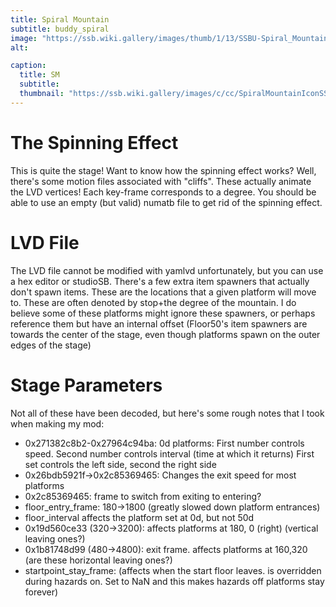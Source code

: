 ```yaml
---
title: Spiral Mountain
subtitle: buddy_spiral
image: "https://ssb.wiki.gallery/images/thumb/1/13/SSBU-Spiral_Mountain.jpg/800px-SSBU-Spiral_Mountain.jpg"
alt:

caption:
  title: SM
  subtitle: 
  thumbnail: "https://ssb.wiki.gallery/images/c/cc/SpiralMountainIconSSBU.png"
---
```

# The Spinning Effect
This is quite the stage! Want to know how the spinning effect works? Well, there's some motion files associated with "cliffs". These actually animate the LVD vertices! Each key-frame corresponds to a degree. You should be able to use an empty (but valid) numatb file to get rid of the spinning effect.
# LVD File
The LVD file cannot be modified with yamlvd unfortunately, but you can use a hex editor or studioSB.
There's a few extra item spawners that actually don't spawn items. These are the locations that a given platform will move to. These are often denoted by stop+the degree of the mountain. I do believe some of these platforms might ignore these spawners, or perhaps reference them but have an internal offset (Floor50's item spawners are towards the center of the stage, even though platforms spawn on the outer edges of the stage)
# Stage Parameters
Not all of these have been decoded, but here's some rough notes that I took when making my mod:
- 0x271382c8b2-0x27964c94ba: 0d platforms: First number controls speed. Second number controls interval (time at which it returns) First set controls the left side, second the right side
- 0x26bdb5921f->0x2c85369465: Changes the exit speed for most platforms
- 0x2c85369465: frame to switch from exiting to entering?
- floor_entry_frame: 180->1800 (greatly slowed down platform entrances)
- floor_interval affects the platform set at 0d, but not 50d
- 0x19d560ce33 (320->3200): affects platforms at 180, 0 (right) (vertical leaving ones?)
- 0x1b81748d99 (480->4800): exit frame. affects platforms at 160,320  (are these horizontal leaving ones?)
- startpoint_stay_frame: (affects when the start floor leaves. is overridden during hazards on. Set to NaN and this makes hazards off platforms stay forever)